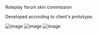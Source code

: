 Roleplay forum skin commission

Developed according to client's prototype.

![image](https://user-images.githubusercontent.com/66081334/123845598-4aa38f00-d90c-11eb-8cb1-5b5e93ca0ae2.png)
![image](https://user-images.githubusercontent.com/66081334/123845786-83dbff00-d90c-11eb-8a97-e0256d57bc50.png)
![image](https://user-images.githubusercontent.com/66081334/123845808-8c343a00-d90c-11eb-9319-e02e56825b49.png)
